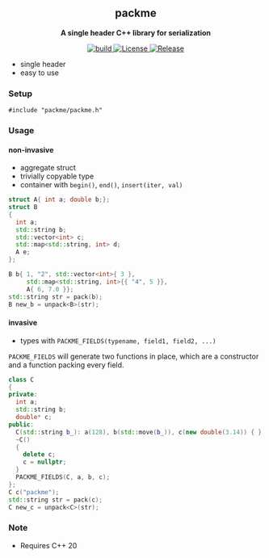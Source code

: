 <h2 align="center">
packme
</h2> 

<p align="center">
<strong> A single header C++ library for serialization</strong>
</p>

<p align="center">
  <a href="https://github.com/caozhanhao/packme/actions/workflows/tests.yml" >
    <img src="https://img.shields.io/github/actions/workflow/status/caozhanhao/packme/tests.yml?style=flat-square" alt="build" />  
  </a>
  <a href="LICENSE" >
    <img src="https://img.shields.io/github/license/caozhanhao/packme?label=License&style=flat-square&color=yellow" alt="License" />  
  </a>
  <a href="https://github.com/caozhanhao/packme/releases" >
    <img src="https://img.shields.io/github/v/release/caozhanhao/packme?label=Release&style=flat-square&color=orange" alt="Release" />  
  </a>
</p>

- single header
- easy to use

### Setup

`#include "packme/packme.h"`

### Usage
#### non-invasive
- aggregate struct 
- trivially copyable type
- container with `begin()`, `end()`, `insert(iter, val)`
```c++
struct A{ int a; double b;};
struct B
{
  int a;
  std::string b;
  std::vector<int> c;
  std::map<std::string, int> d;
  A e;
};

B b{ 1, "2", std::vector<int>{ 3 }, 
     std::map<std::string, int>{{ "4", 5 }},
     A{ 6, 7.0 }};
std::string str = pack(b);
B new_b = unpack<B>(str);
```
#### invasive
- types with `PACKME_FIELDS(typename, field1, field2, ...)`  

 `PACKME_FIELDS` will generate two functions in place, which are a constructor and a function packing every field.

```c++
class C
{
private:
  int a;   
  std::string b;
  double* c; 
public:
  C(std::string b_): a(128), b(std::move(b_)), c(new double(3.14)) { }   
  ~C()
  {
    delete c;
    c = nullptr;
  }
  PACKME_FIELDS(C, a, b, c);
}; 
C c("packme");
std::string str = pack(c);
C new_c = unpack<C>(str);
```
### Note

- Requires C++ 20